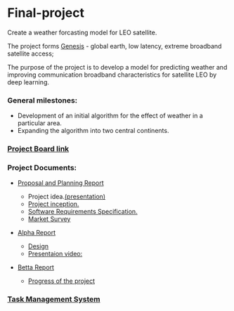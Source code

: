 # Final-project
Create a weather forcasting model for LEO satellite.

The project forms [Genesis](https://innovationisrael.org.il/content/%D7%9E%D7%A4%D7%92%D7%A9-%D7%94%D7%AA%D7%A0%D7%A2%D7%94-%D7%9C%D7%9E%D7%90%D7%92%D7%93-genesis) - global earth, low latency, extreme broadband satellite access; 


The purpose of the project is to develop a model for predicting weather and improving communication broadband characteristics for satellite LEO by deep learning. 


### General milestones:
- Development of an initial algorithm for the effect of weather in a particular area.
- Expanding the algorithm into two central continents.


### [Project Board link](https://github.com/MichaLasry/Final-project/projects/1)

### Project Documents:
- [Proposal and Planning Report](https://github.com/MichaLasry/Final-project/blob/master/Proposal%20and%20Planing%20Report.pdf)
   - Project idea.[(presentation)](https://github.com/MichaLasry/Final-project/blob/master/Genisis%20Presentation%20011082018.pptx)
   - [Project inception.](https://github.com/MichaLasry/Final-project/wiki/Inception)
   - [Software Requirements Specification.](https://github.com/MichaLasry/Final-project/wiki/SRS)
   - [Market Survey](https://github.com/MichaLasry/Final-project/wiki/Market-Survey)
   
- [Alpha Report](https://github.com/MichaLasry/Final-project/blob/master/alpha_report_.pdf)
   - [Design](https://github.com/MichaLasry/Final-project/wiki/%D7%AA%D7%99%D7%9B%D7%95%D7%9F-%D7%9E%D7%A4%D7%95%D7%A8%D7%98) 
   - [Presentaion video:](https://github.com/MichaLasry/Final-project/blob/master/%D7%A1%D7%A8%D7%98%D7%95%D7%9F%20%D7%94%D7%93%D7%9E%D7%99%D7%94.pptx%20version%202.pptx)

- [Betta Report](https://github.com/MichaLasry/Final-project/blob/master/)
   - [Progress of the project](https://github.com/MichaLasry/Final-project/wiki/%D7%AA%D7%99%D7%9B%D7%95%D7%9F-%D7%9E%D7%A4%D7%95%D7%A8%D7%98) 
 
### [Task Management System](https://github.com/MichaLasry/Final-project/issues)

